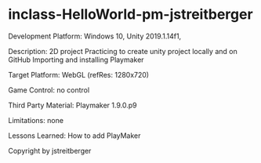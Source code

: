 # inclass-HelloWorld-pm-jstreitberger

Development Platform:
Windows 10, Unity 2019.1.14f1,

Description:
2D project
Practicing to create unity project locally and on GitHub
Importing and installing Playmaker

Target Platform: 
WebGL (refRes: 1280x720) 

Game Control:
no control

Third Party Material:
Playmaker 1.9.0.p9

Limitations:
none

Lessons Learned:
How to add PlayMaker

Copyright by jstreitberger